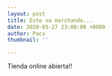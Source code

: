 ```yaml
---
layout: post
title: Esto va marchando...
date: 2020-05-27 23:00:00 +0000
author: Paco
thumbnail: ''

---
```

Tienda online abierta!!